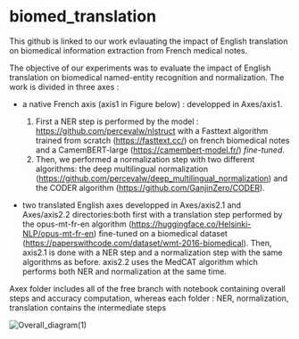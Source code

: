 # biomed_translation
This github is linked to our work evlauating the impact of English translation on biomedical information extraction from French medical notes.

The objective of our experiments was to evaluate the impact of English translation on biomedical named-entity recognition and normalization. The work is divided in three axes : 
  - a native French axis (axis1 in Figure below)  : developped in Axes/axis1. 
    1. First a NER step is performed by the model : https://github.com/percevalw/nlstruct with a Fasttext algorithm trained from scratch (https://fasttext.cc/) on french biomedical notes and a CamemBERT-large (https://camembert-model.fr/) _fine-tuned_. 
    2. Then, we performed a normalization step with two different algorithms: the deep multilingual normalization (https://github.com/percevalw/deep_multilingual_normalization) and the CODER algorithm (https://github.com/GanjinZero/CODER). 
  
  - two translated English axes developped in Axes/axis2.1 and Axes/axis2.2 directories:both first with a translation step performed by the opus-mt-fr-en algorithm (https://huggingface.co/Helsinki-NLP/opus-mt-fr-en) fine-tuned on a biomedical dataset (https://paperswithcode.com/dataset/wmt-2016-biomedical). 
Then, axis2.1 is done with a NER step and a normalization step with the same algorithms as before. 
axis2.2 uses the MedCAT algorithm which performs both NER and normalization at the same time. 

Axex folder includes all of the free branch with notebook containing overall steps and accuracy computation, whereas each folder : NER, normalization, translation contains the intermediate steps 
    

![Overall_diagram(1)](https://user-images.githubusercontent.com/81175825/174573508-fded2955-5282-42dc-83b0-3d852f240085.png)
